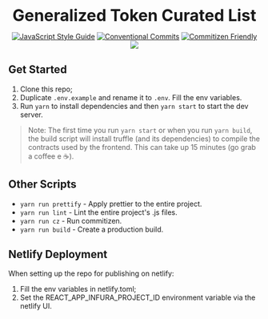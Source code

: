 <p align="center">
  <b style="font-size: 32px;">Generalized Token Curated List</b>
</p>

<p align="center">
  <a href="https://standardjs.com"><img src="https://img.shields.io/badge/code_style-standard-brightgreen.svg" alt="JavaScript Style Guide"></a>
  <a href="https://conventionalcommits.org"><img src="https://img.shields.io/badge/Conventional%20Commits-1.0.0-yellow.svg" alt="Conventional Commits"></a>
  <a href="http://commitizen.github.io/cz-cli/"><img src="https://img.shields.io/badge/commitizen-friendly-brightgreen.svg" alt="Commitizen Friendly"></a>
  <a href="https://app.netlify.com/sites/ecstatic-jackson-749344/deploys"><img src="https://api.netlify.com/api/v1/badges/ff0eb1e7-e70c-4319-9e5c-f8532b053900/deploy-status"></a>
</p>

## Get Started

1.  Clone this repo;
2.  Duplicate `.env.example` and rename it to `.env`. Fill the env variables.
3.  Run `yarn` to install dependencies and then `yarn start` to start the dev server.

> Note: The first time you run `yarn start` or when you run `yarn build`, the build script will install truffle (and its dependencies) to compile the contracts used by the frontend. This can take up 15 minutes (go grab a coffee e ☕️).

## Other Scripts

- `yarn run prettify` - Apply prettier to the entire project.
- `yarn run lint` - Lint the entire project's .js files.
- `yarn run cz` - Run commitizen.
- `yarn run build` - Create a production build.

## Netlify Deployment

When setting up the repo for publishing on netlify:
1. Fill the env variables in netlify.toml;
2. Set the REACT_APP_INFURA_PROJECT_ID environment variable via the netlify UI.